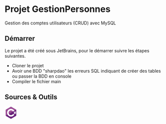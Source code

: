 # Projet GestionPersonnes

Gestion des comptes utilisateurs (CRUD) avec MySQL

## Démarrer

Le projet a été créé sous JetBrains, pour le démarrer suivre les étapes suivantes.

- Cloner le projet
- Avoir une BDD "sharpdao" les erreurs SQL indiquant de créer des tables ou passer la BDD en console
- Compiler le fichier main

## Sources & Outils

<a href="https://www.w3schools.com/cs/" target="_blank" rel="noreferrer"> <img src="https://raw.githubusercontent.com/devicons/devicon/master/icons/csharp/csharp-original.svg" alt="csharp" width="40" height="40"/> </a>
